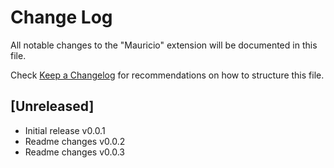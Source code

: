 # Change Log

All notable changes to the "Mauricio" extension will be documented in this file.

Check [Keep a Changelog](http://keepachangelog.com/) for recommendations on how to structure this file.

## [Unreleased]

- Initial release v0.0.1
- Readme changes v0.0.2
- Readme changes v0.0.3
